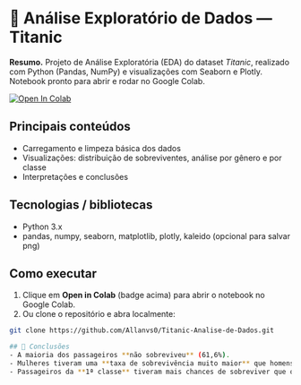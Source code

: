 # 🚢 Análise Exploratório de Dados — Titanic

**Resumo.** Projeto de Análise Exploratória (EDA) do dataset *Titanic*, realizado com Python (Pandas, NumPy) e visualizações com Seaborn e Plotly. Notebook pronto para abrir e rodar no Google Colab.

[![Open In Colab](https://colab.research.google.com/assets/colab-badge.svg)](https://colab.research.google.com/github/Allanvs0/Titanic-Analise-de-Dados/blob/main/Titanic_Data_Analysis.ipynb)

## Principais conteúdos
- Carregamento e limpeza básica dos dados
- Visualizações: distribuição de sobreviventes, análise por gênero e por classe
- Interpretações e conclusões

## Tecnologias / bibliotecas
- Python 3.x  
- pandas, numpy, seaborn, matplotlib, plotly, kaleido (opcional para salvar png)

## Como executar
1. Clique em **Open in Colab** (badge acima) para abrir o notebook no Google Colab.  
2. Ou clone o repositório e abra localmente:
```bash
git clone https://github.com/Allanvs0/Titanic-Analise-de-Dados.git

## 📌 Conclusões
- A maioria dos passageiros **não sobreviveu** (61,6%).  
- Mulheres tiveram uma **taxa de sobrevivência muito maior** que homens.  
- Passageiros da **1ª classe** tiveram mais chances de sobreviver que os da 3ª classe.  

